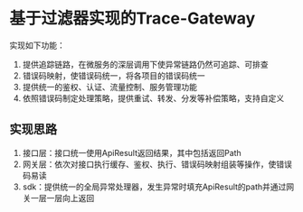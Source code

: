 # 基于过滤器实现的Trace-Gateway
实现如下功能：
1. 提供追踪链路，在微服务的深层调用下使异常链路仍然可追踪、可排查
2. 错误码映射，使错误码统一，将各项目的错误码统一
3. 提供统一的鉴权、认证、流量控制、服务管理功能
4. 依照错误码制定处理策略，提供重试、转发、分发等补偿策略，支持自定义

## 实现思路
1. 接口层：接口统一使用ApiResult返回结果，其中包括返回Path
2. 网关层：依次对接口执行缓存、鉴权、执行、错误码映射组装等操作，使错误码易读
3. sdk：提供统一的全局异常处理器，发生异常时填充ApiResult的path并通过网关一层一层向上返回